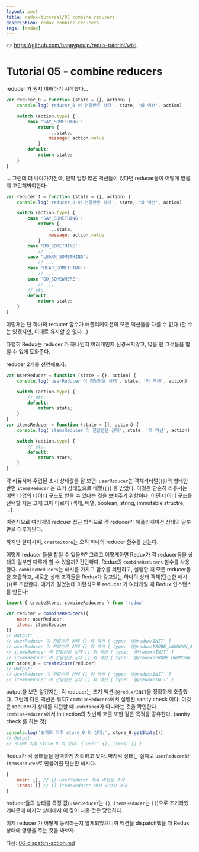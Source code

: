 ```yaml
---
layout: post
title: redux-tutorial/05_combine reducers
description: redux combine reducers
tags: [redux]
---
```

👉 https://github.com/happypoulp/redux-tutorial/wiki
<!-- Tutorial 05 - combine-reducers.js -->
# Tutorial 05 - combine reducers

<!-- We're now starting to get a grasp of what a reducer is...
var reducer_0 = function (state = {}, action) {
    console.log('reducer_0 was called with state', state, 'and action', action)

    switch (action.type) {
        case 'SAY_SOMETHING':
            return {
                ...state,
                message: action.value
            }
        default:
            return state;
    }
} -->

reducer 가 뭔지 이해하기 시작했다...

```js
var reducer_0 = function (state = {}, action) {
    console.log('reducer_0 이 전달받은 상태', state, '와 액션', action)

    switch (action.type) {
        case 'SAY_SOMETHING':
            return {
                ...state,
                message: action.value
            }
        default:
            return state;
    }
}
```

<!-- ... but before going further, we should start wondering what our reducer will look like when we'll have tens of actions:

var reducer_1 = function (state = {}, action) {
    console.log('reducer_1 was called with state', state, 'and action', action)

    switch (action.type) {
        case 'SAY_SOMETHING':
            return {
                ...state,
                message: action.value
            }
        case 'DO_SOMETHING':
            // ...
        case 'LEARN_SOMETHING':
            // ...
        case 'HEAR_SOMETHING':
            // ...
        case 'GO_SOMEWHERE':
            // ...
        // etc.
        default:
            return state;
    }
} -->


... 그런데 더 나아가기전에, 만약 엄청 많은 액션들이 있다면 reducer들이 어떻게 받을 지 고민해봐야한다:

```js
var reducer_1 = function (state = {}, action) {
    console.log('reducer_0 이 전달받은 상태', state, '와 액션', action)

    switch (action.type) {
        case 'SAY_SOMETHING':
            return {
                ...state,
                message: action.value
            }
        case 'DO_SOMETHING':
            // ...
        case 'LEARN_SOMETHING':
            // ...
        case 'HEAR_SOMETHING':
            // ...
        case 'GO_SOMEWHERE':
            // ...
        // etc.
        default:
            return state;
    }
}
```

<!-- It becomes quite evident that a single reducer function cannot hold all our application's actions handling (well it could hold it, but it wouldn't be very maintainable...). -->

이렇게는 단 하나의 reducer 함수가 애플리케이션의 모든 액션들을 다룰 수 없다 (할 수는 있겠지만, 이대로 유지할 순 없다...).

<!-- Luckily for us, Redux doesn't care if we have one reducer or a dozen and it will even help us to combine them if we have many! -->

다행히 Redux는 reducer 가 하나인지 여러개인지 신경쓰지않고, 많을 땐 그것들을 합칠 수 있게 도와준다.

<!-- Let's declare 2 reducers

var userReducer = function (state = {}, action) {
    console.log('userReducer was called with state', state, 'and action', action)

    switch (action.type) {
        // etc.
        default:
            return state;
    }
}
var itemsReducer = function (state = [], action) {
    console.log('itemsReducer was called with state', state, 'and action', action)

    switch (action.type) {
        // etc.
        default:
            return state;
    }
} -->

reducer 2개를 선언해보자.
```js
var userReducer = function (state = {}, action) {
    console.log('userReducer 이 전달받은 상태', state, '와 액션', action)

    switch (action.type) {
        // etc.
        default:
            return state;
    }
}
var itemsReducer = function (state = [], action) {
    console.log('itemsReducer 이 전달받은 상태', state, '와 액션', action)

    switch (action.type) {
        // etc.
        default:
            return state;
    }
}
```

<!-- I'd like you to pay special attention to the initial state that was actually given to each reducer: userReducer got an initial state in the form of a literal object ({}) while itemsReducer got an initial state in the form of an array ([]). This is just to make clear that a reducer can actually handle any type of data structure. It's really up to you to decide which data structure suits your needs (an object literal, an array,
a boolean, a string, an immutable structure, ...). -->

각 리듀서에 주입된 초기 상태값을 잘 보면: `userReducer`는 객체리터럴(`{}`)의 형태인 반면 `itemsReducer` 는 초기 상태값으로 배열(`[]`) 을 받았다. 이것은 단순히 리듀서는 어떤 타입의 데이터 구조도 받을 수 있다는 것을 보여주기 위함이다. 어떤 데이터 구조를 선택할 지는 그때 그때 다르다 (객체, 배열, boolean, string, immutable structre, ...).

<!-- With this new multiple reducer approach, we will end up having each reducer handle only a slice of our application state. -->

이런식으로 여러개의 redcuer 접근 방식으로 각 reducer가 애플리케이션 상태의 일부만을 다루게된다.

<!-- But as we already know, createStore expects just one reducer function. -->

하지만 알다시피, `createStore`는 오직 하나의 reducer 함수를 받는다.

<!-- So how do we combine our reducers? And how do we tell Redux that each reducer will only handle a slice of our state?
It's fairly simple. We use Redux combineReducers helper function. combineReducers takes a hash and
returns a function that, when invoked, will call all our reducers, retrieve the new slice of state and
reunite them in a state object (a simple hash {}) that Redux is holding.
Long story short, here is how you create a Redux instance with multiple reducers: -->

어떻게 reducer 들을 합칠 수 있을까? 그리고 어떻게하면 Redux가 각 reducer들을 상태의 일부만 다루게 할 수 있을까?
간단하다. Redux의 `combineReducers` 함수를 사용한다. `combineReducers`는 해시를 가지고 함수를 리턴하고, 실행할 때 모든 reducer들을 호출하고, 새로운 상태 조각들을 Redux가 갖고있는 하나의 상태 객체(단순한 해시 {})로 조합한다.
얘기가 길었는데 이런식으로 reducer 가 여러개일 때 Redux 인스턴스를 만든다:

<!-- import { createStore, combineReducers } from 'redux'

var reducer = combineReducers({
    user: userReducer,
    items: itemsReducer
})
// Output:
// userReducer was called with state {} and action { type: '@@redux/INIT' }
// userReducer was called with state {} and action { type: '@@redux/PROBE_UNKNOWN_ACTION_9.r.k.r.i.c.n.m.i' }
// itemsReducer was called with state [] and action { type: '@@redux/INIT' }
// itemsReducer was called with state [] and action { type: '@@redux/PROBE_UNKNOWN_ACTION_4.f.i.z.l.3.7.s.y.v.i' }
var store_0 = createStore(reducer)
// Output:
// userReducer was called with state {} and action { type: '@@redux/INIT' }
// itemsReducer was called with state [] and action { type: '@@redux/INIT' } -->

```js
import { createStore, combineReducers } from 'redux'

var reducer = combineReducers({
    user: userReducer,
    items: itemsReducer
})
// Output:
// userReducer 이 전달받은 상태 {} 와 액션 { type: '@@redux/INIT' }
// userReducer 이 전달받은 상태 {} 와 액션 { type: '@@redux/PROBE_UNKNOWN_ACTION_9.r.k.r.i.c.n.m.i' }
// itemsReducer 이 전달받은 상태 [] 와 액션 { type: '@@redux/INIT' }
// itemsReducer 이 전달받은 상태 [] 와 액션 { type: '@@redux/PROBE_UNKNOWN_ACTION_4.f.i.z.l.3.7.s.y.v.i' }
var store_0 = createStore(reducer)
// Output:
// userReducer 이 전달받은 상태 {} 와 액션 { type: '@@redux/INIT' }
// itemsReducer 이 전달받은 상태 [] 와 액션 { type: '@@redux/INIT' }
```

<!-- As you can see in the output, each reducer is correctly called with the init action @@redux/INIT.
But what is this other action? This is a sanity check implemented in combineReducers to assure that a reducer will always return a state != 'undefined'.
Please note also that the first invocation of init actions in combineReducers share the same purpose as random actions (to do a sanity check). 

console.log('store_0 state after initialization:', store_0.getState())
// Output:
// store_0 state after initialization: { user: {}, items: [] }-->

output을 보면 알겠지만, 각 reducer는 초기 액션 `@@redux/INIT`을 정확하게 호출했다.
그런데 다른 액션은 뭐지? `combineReducers`에서 실행된 sanity check 이다. 이것은 reducer가 상태를 리턴할 때 `undefined`가 아니라는 것을 확인한다.
`combineReducers`에서 init action의 첫번째 호출 또한 같은 목적을 공유한다. (sanity check 를 하는 것)

```js
console.log('초기화 이후 store_0 의 상태:', store_0.getState())
// Output:
// 초기화 이후 store_0 의 상태: { user: {}, items: [] }
```

<!-- It's interesting to note that Redux handles our slices of state correctly, the final state is indeed a simple hash made of the userReducer's slice and the itemsReducer's slice:
{
    user: {}, // {} is the slice returned by our userReducer
    items: [] // [] is the slice returned by our itemsReducer
} -->

Redux가 각 상태들을 완벽하게 처리하고 있다. 
마지막 상태는 실제로 `userReducer`와 `itemsReduces`로 만들어진 단순한 해시다.
```js
{
    user: {}, // {} userReducer 에서 리턴된 조각
    items: [] // [] itemsReducer 에서 리턴된 조각
}
```

<!-- Since we initialized the state of each of our reducers with a specific value ({} for userReducer and [] for itemsReducer) it's no coincidence that those values are found in the final Redux state. -->

reducer들의 상태를 특정 값(`userReducer`는 `{}`, `itemsReducer`는 `[]`)으로 초기화했기때문에 마지막 상태에서 이 값이 나온 것은 당연하다.

<!-- By now we have a good idea of how reducers will work. It would be nice to have some actions being dispatched and see the impact on our Redux state. -->

이제 reducer 가 어떻게 동작하는지 알게되었으니까 액션을 dispatch했을 때 Redux 상태에 영향을 주는 것을 봐보자.

<!-- // Go to next tutorial: 06_dispatch-action.js -->
다음: [06_dispatch-action.md](/2020/03/28/redux-tutorial-06-dispatch-action/)
